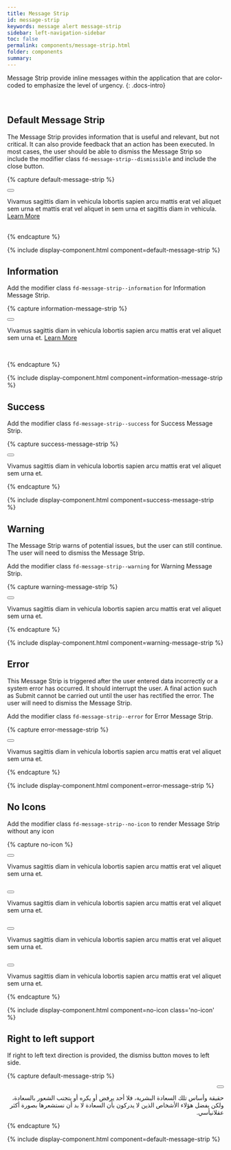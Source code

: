 ```yaml
---
title: Message Strip
id: message-strip
keywords: message alert message-strip
sidebar: left-navigation-sidebar
toc: false
permalink: components/message-strip.html
folder: components
summary:
---
```


Message Strip provide inline messages within the application that are color-coded to emphasize the level of urgency.
{: .docs-intro}

<br>

## Default Message Strip
The Message Strip provides information that is useful and relevant, but not critical. It can also provide feedback that an action has been executed. In most cases, the user should be able to dismiss the Message Strip so include the modifier class `fd-message-strip--dismissible` and include the close button.

{% capture default-message-strip %}
<div class="fd-message-strip fd-message-strip--dismissible" role="alert"  id="ZvPBg609" >
  <button class="fd-button fd-button--light fd-button--compact fd-message-strip__close" aria-controls="ZvPBg609" aria-label="Close"></button>
  <p class="fd-message-strip__text">
    Vivamus sagittis diam in vehicula lobortis sapien arcu mattis erat vel aliquet sem urna et mattis erat vel aliquet in sem urna et sagittis diam in vehicula. <a href="#" class="fd-link">Learn More</a>
  </p>
</div>
<br>
{% endcapture %}

{% include display-component.html component=default-message-strip %}

## Information
Add the modifier class `fd-message-strip--information` for Information Message Strip.

{% capture information-message-strip %}
<div class="fd-message-strip fd-message-strip--information fd-message-strip--dismissible" role="alert"  id="JwPcf464" >
  <button class="fd-button fd-button--light fd-button--compact fd-message-strip__close" aria-controls="JwPcf464" aria-label="Close"></button>
  <p class="fd-message-strip__text">
    Vivamus sagittis diam in vehicula lobortis sapien arcu mattis erat vel aliquet sem urna et. <a href="#" class="fd-link">Learn More</a>
  </p>
</div>
<br>

{% endcapture %}

{% include display-component.html component=information-message-strip %}

## Success
Add the modifier class `fd-message-strip--success` for Success Message Strip.

{% capture success-message-strip %}
<div class="fd-message-strip fd-message-strip--success fd-message-strip--dismissible" role="alert" id="ulr5z216">
  <button class="fd-button fd-button--light fd-button--compact fd-message-strip__close" aria-controls="ulr5z216" aria-label="Close"></button>
  <p class="fd-message-strip__text">
    Vivamus sagittis diam in vehicula lobortis sapien arcu mattis erat vel aliquet sem urna et.
  </p>
</div>
{% endcapture %}

{% include display-component.html component=success-message-strip %}

## Warning
The Message Strip warns of potential issues, but the user can still continue. The user will need to dismiss the Message Strip.

Add the modifier class `fd-message-strip--warning` for Warning Message Strip.

{% capture warning-message-strip %}
<div class="fd-message-strip fd-message-strip--warning fd-message-strip--dismissible" role="alert" id="fwYq4606">
  <button class="fd-button fd-button--light fd-button--compact fd-message-strip__close" aria-controls="fwYq4606" aria-label="Close"></button>
  <p class="fd-message-strip__text">
    Vivamus sagittis diam in vehicula lobortis sapien arcu mattis erat vel aliquet sem urna et.
  </p>
</div>
{% endcapture %}

{% include display-component.html component=warning-message-strip %}

## Error
This Message Strip is triggered after the user entered data incorrectly or a system error has occurred. It should interrupt the user. A final action such as Submit cannot be carried out until the user has rectified the error. The user will need to dismiss the Message Strip.

Add the modifier class `fd-message-strip--error` for Error Message Strip.

{% capture error-message-strip %}
<div class="fd-message-strip fd-message-strip--error fd-message-strip--dismissible" role="alert" id="SsoiW591">
  <button class="fd-button fd-button--light fd-button--compact fd-message-strip__close" aria-controls="SsoiW591" aria-label="Close"></button>
  <p class="fd-message-strip__text">
    Vivamus sagittis diam in vehicula lobortis sapien arcu mattis erat vel aliquet sem urna et.
  </p>
</div>
{% endcapture %}

{% include display-component.html component=error-message-strip %}

## No Icons

Add the modifier class `fd-message-strip--no-icon` to render Message Strip without any icon

{% capture no-icon %}
<div class="fd-message-strip fd-message-strip--information fd-message-strip--no-icon fd-message-strip--dismissible" 
     role="alert" id="SsoiW591">
  <button class="fd-button fd-button--light fd-button--compact fd-message-strip__close" aria-controls="SsoiW591" aria-label="Close"></button>
  <p class="fd-message-strip__text">
    Vivamus sagittis diam in vehicula lobortis sapien arcu mattis erat vel aliquet sem urna et.
  </p>
</div>
<br />
<div class="fd-message-strip fd-message-strip--success fd-message-strip--no-icon fd-message-strip--dismissible" 
     role="alert" id="SsoiW591">
  <button class="fd-button fd-button--light fd-button--compact fd-message-strip__close" aria-controls="SsoiW591" aria-label="Close"></button>
  <p class="fd-message-strip__text">
    Vivamus sagittis diam in vehicula lobortis sapien arcu mattis erat vel aliquet sem urna et.
  </p>
</div>
<br />
<div class="fd-message-strip fd-message-strip--warning fd-message-strip--no-icon fd-message-strip--dismissible" 
     role="alert" id="SsoiW591">
  <button class="fd-button fd-button--light fd-button--compact fd-message-strip__close" aria-controls="SsoiW591" aria-label="Close"></button>
  <p class="fd-message-strip__text">
    Vivamus sagittis diam in vehicula lobortis sapien arcu mattis erat vel aliquet sem urna et.
  </p>
</div>
<br />
<div class="fd-message-strip fd-message-strip--error fd-message-strip--no-icon fd-message-strip--dismissible" 
     role="alert" id="SsoiW591">
  <button class="fd-button fd-button--light fd-button--compact fd-message-strip__close" aria-controls="SsoiW591" aria-label="Close"></button>
  <p class="fd-message-strip__text">
    Vivamus sagittis diam in vehicula lobortis sapien arcu mattis erat vel aliquet sem urna et.
  </p>
</div>
{% endcapture %}

{% include display-component.html component=no-icon class='no-icon' %}



## Right to left support
If right to left text direction is provided, the dismiss button moves to left side.

{% capture default-message-strip %}
<div class="fd-message-strip fd-message-strip--error fd-message-strip--dismissible" role="alert" id="BQ6WP516" dir="rtl">
  <button class="fd-button fd-button--light fd-button--compact fd-message-strip__close" aria-controls="BQ6WP516" aria-label="Close"></button>
  <p class="fd-message-strip__text">
   حقيقة وأساس تلك السعادة البشرية، فلا أحد يرفض أو يكره أو يتجنب الشعور بالسعادة، ولكن بفضل هؤلاء الأشخاص الذين لا يدركون بأن السعادة لا بد أن نستشعرها بصورة أكثر عقلانيأسي.
   </p>
</div>
{% endcapture %}

{% include display-component.html component=default-message-strip %}
